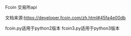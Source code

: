 Fcoin 交易所api

文档来源:https://developer.fcoin.com/zh.html#45fa4e00db

fcoin.py适用于python2版本
fcoin3.py适用于python3版本
